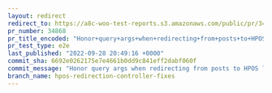 ```yaml
---
layout: redirect
redirect_to: https://a8c-woo-test-reports.s3.amazonaws.com/public/pr/34868/e2e/index.html
pr_number: 34868
pr_title_encoded: "Honor+query+args+when+redirecting+from+posts+to+HPOS+list+table"
pr_test_type: e2e
last_published: "2022-09-28 20:49:16 +0000"
commit_sha: 6692e0262175e7e4661b0dd9c841eff2dabf060f
commit_message: "Honor query args when redirecting from posts to HPOS list table"
branch_name: hpos-redirection-controller-fixes
---
```

